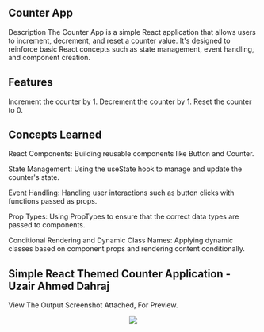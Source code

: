 ## Counter App
Description
The Counter App is a simple React application that allows users to increment, decrement, and reset a counter value. It's designed to reinforce basic React concepts such as state management, event handling, and component creation.

## Features
Increment the counter by 1.
Decrement the counter by 1.
Reset the counter to 0.

## Concepts Learned
React Components: Building reusable components like Button and Counter.

State Management: Using the useState hook to manage and update the counter's state.

Event Handling: Handling user interactions such as button clicks with functions passed as props.

Prop Types: Using PropTypes to ensure that the correct data types are passed to components.

Conditional Rendering and Dynamic Class Names: Applying dynamic classes based on component props and rendering content conditionally.

## Simple React Themed Counter Application - Uzair Ahmed Dahraj
View The Output Screenshot Attached, For Preview.

<p align="center">
  <img src="https://github.com/user-attachments/assets/abffbd34-4936-413a-ae1b-33c1d21f341a" />
</p>

